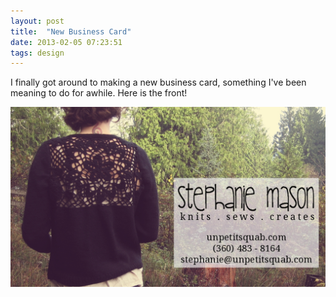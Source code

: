 ```yaml
---
layout: post
title:  "New Business Card"
date: 2013-02-05 07:23:51
tags: design
---
```

I finally got around to making a new business card, something I've been meaning to do for awhile. Here is the front!

![bidnesscardfront-ex](/uploads/2013/02/bidnesscardfront-ex.jpg)
